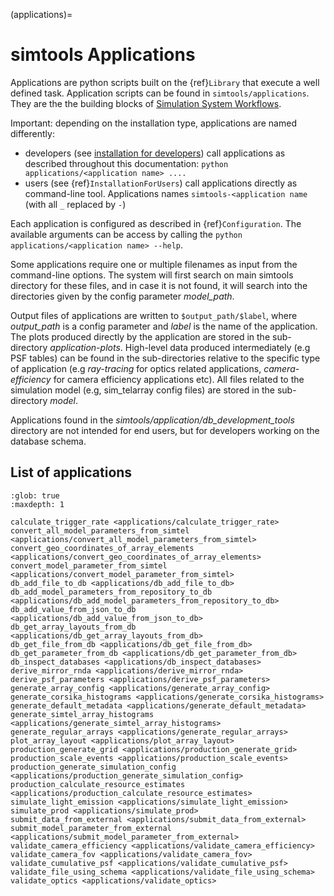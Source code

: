 (applications)=

# simtools Applications

Applications are python scripts built on the {ref}`Library` that execute a well defined task.
Application scripts can be found in `simtools/applications`.
They are the the building blocks of [Simulation System Workflows](https://github.com/gammasim/workflows).

Important: depending on the installation type, applications are named differently:

- developers (see [installation for developers](../developer-guide/getting_started.md#devinstallationfordevelopers)) call applications as described throughout this documentation: `python applications/<application name> ....`
- users (see {ref}`InstallationForUsers`) call applications directly as command-line tool. Applications names `simtools-<application name` (with all `_` replaced by `-`)

Each application is configured as described in {ref}`Configuration`.
The available arguments can be access by calling the `python applications/<application name> --help`.

Some applications require one or multiple filenames as input from the command-line options. The system will
first search on main simtools directory for these files, and in case it is not found, it will
search into the directories given by the config parameter *model_path*.

Output files of applications are written to `$output_path/$label`, where
*output_path* is a config parameter and *label* is the name of the application. The plots
produced directly by the application are stored in the sub-directory *application-plots*.
High-level data produced intermediately (e.g PSF tables) can be found in the sub-directories relative to
the specific type of application (e.g *ray-tracing* for optics related applications,
*camera-efficiency* for camera efficiency applications etc). All files related to the simulation model (e.g,
sim_telarray config files) are stored in the sub-directory *model*.

Applications found in the *simtools/application/db_development_tools* directory are not intended for
end users, but for developers working on the database schema.

## List of applications

```{toctree}
:glob: true
:maxdepth: 1

calculate_trigger_rate <applications/calculate_trigger_rate>
convert_all_model_parameters_from_simtel <applications/convert_all_model_parameters_from_simtel>
convert_geo_coordinates_of_array_elements <applications/convert_geo_coordinates_of_array_elements>
convert_model_parameter_from_simtel <applications/convert_model_parameter_from_simtel>
db_add_file_to_db <applications/db_add_file_to_db>
db_add_model_parameters_from_repository_to_db <applications/db_add_model_parameters_from_repository_to_db>
db_add_value_from_json_to_db <applications/db_add_value_from_json_to_db>
db_get_array_layouts_from_db <applications/db_get_array_layouts_from_db>
db_get_file_from_db <applications/db_get_file_from_db>
db_get_parameter_from_db <applications/db_get_parameter_from_db>
db_inspect_databases <applications/db_inspect_databases>
derive_mirror_rnda <applications/derive_mirror_rnda>
derive_psf_parameters <applications/derive_psf_parameters>
generate_array_config <applications/generate_array_config>
generate_corsika_histograms <applications/generate_corsika_histograms>
generate_default_metadata <applications/generate_default_metadata>
generate_simtel_array_histograms <applications/generate_simtel_array_histograms>
generate_regular_arrays <applications/generate_regular_arrays>
plot_array_layout <applications/plot_array_layout>
production_generate_grid <applications/production_generate_grid>
production_scale_events <applications/production_scale_events>
production_generate_simulation_config <applications/production_generate_simulation_config>
production_calculate_resource_estimates <applications/production_calculate_resource_estimates>
simulate_light_emission <applications/simulate_light_emission>
simulate_prod <applications/simulate_prod>
submit_data_from_external <applications/submit_data_from_external>
submit_model_parameter_from_external <applications/submit_model_parameter_from_external>
validate_camera_efficiency <applications/validate_camera_efficiency>
validate_camera_fov <applications/validate_camera_fov>
validate_cumulative_psf <applications/validate_cumulative_psf>
validate_file_using_schema <applications/validate_file_using_schema>
validate_optics <applications/validate_optics>
```
